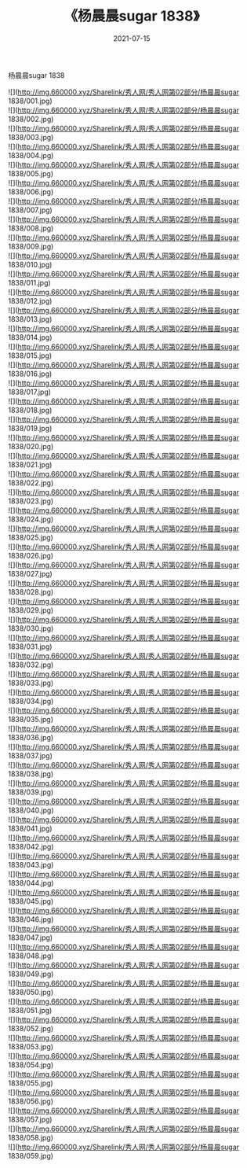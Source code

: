 ﻿---
layout: post
title:  《杨晨晨sugar 1838》
date:   2021-07-15
img: http://img.660000.xyz/Sharelink/秀人网/秀人网第02部分/杨晨晨sugar 1838/000.jpg
categories: [美女, 清纯, 唯美]
---

杨晨晨sugar 1838

  ![](http://img.660000.xyz/Sharelink/秀人网/秀人网第02部分/杨晨晨sugar 1838/001.jpg) <br> ![](http://img.660000.xyz/Sharelink/秀人网/秀人网第02部分/杨晨晨sugar 1838/002.jpg) <br> ![](http://img.660000.xyz/Sharelink/秀人网/秀人网第02部分/杨晨晨sugar 1838/003.jpg) <br> ![](http://img.660000.xyz/Sharelink/秀人网/秀人网第02部分/杨晨晨sugar 1838/004.jpg) <br> ![](http://img.660000.xyz/Sharelink/秀人网/秀人网第02部分/杨晨晨sugar 1838/005.jpg) <br> ![](http://img.660000.xyz/Sharelink/秀人网/秀人网第02部分/杨晨晨sugar 1838/006.jpg) <br> ![](http://img.660000.xyz/Sharelink/秀人网/秀人网第02部分/杨晨晨sugar 1838/007.jpg) <br> ![](http://img.660000.xyz/Sharelink/秀人网/秀人网第02部分/杨晨晨sugar 1838/008.jpg) <br> ![](http://img.660000.xyz/Sharelink/秀人网/秀人网第02部分/杨晨晨sugar 1838/009.jpg) <br> ![](http://img.660000.xyz/Sharelink/秀人网/秀人网第02部分/杨晨晨sugar 1838/010.jpg) <br> ![](http://img.660000.xyz/Sharelink/秀人网/秀人网第02部分/杨晨晨sugar 1838/011.jpg) <br> ![](http://img.660000.xyz/Sharelink/秀人网/秀人网第02部分/杨晨晨sugar 1838/012.jpg) <br> ![](http://img.660000.xyz/Sharelink/秀人网/秀人网第02部分/杨晨晨sugar 1838/013.jpg) <br> ![](http://img.660000.xyz/Sharelink/秀人网/秀人网第02部分/杨晨晨sugar 1838/014.jpg) <br> ![](http://img.660000.xyz/Sharelink/秀人网/秀人网第02部分/杨晨晨sugar 1838/015.jpg) <br> ![](http://img.660000.xyz/Sharelink/秀人网/秀人网第02部分/杨晨晨sugar 1838/016.jpg) <br> ![](http://img.660000.xyz/Sharelink/秀人网/秀人网第02部分/杨晨晨sugar 1838/017.jpg) <br> ![](http://img.660000.xyz/Sharelink/秀人网/秀人网第02部分/杨晨晨sugar 1838/018.jpg) <br> ![](http://img.660000.xyz/Sharelink/秀人网/秀人网第02部分/杨晨晨sugar 1838/019.jpg) <br> ![](http://img.660000.xyz/Sharelink/秀人网/秀人网第02部分/杨晨晨sugar 1838/020.jpg) <br> ![](http://img.660000.xyz/Sharelink/秀人网/秀人网第02部分/杨晨晨sugar 1838/021.jpg) <br> ![](http://img.660000.xyz/Sharelink/秀人网/秀人网第02部分/杨晨晨sugar 1838/022.jpg) <br> ![](http://img.660000.xyz/Sharelink/秀人网/秀人网第02部分/杨晨晨sugar 1838/023.jpg) <br> ![](http://img.660000.xyz/Sharelink/秀人网/秀人网第02部分/杨晨晨sugar 1838/024.jpg) <br> ![](http://img.660000.xyz/Sharelink/秀人网/秀人网第02部分/杨晨晨sugar 1838/025.jpg) <br> ![](http://img.660000.xyz/Sharelink/秀人网/秀人网第02部分/杨晨晨sugar 1838/026.jpg) <br> ![](http://img.660000.xyz/Sharelink/秀人网/秀人网第02部分/杨晨晨sugar 1838/027.jpg) <br> ![](http://img.660000.xyz/Sharelink/秀人网/秀人网第02部分/杨晨晨sugar 1838/028.jpg) <br> ![](http://img.660000.xyz/Sharelink/秀人网/秀人网第02部分/杨晨晨sugar 1838/029.jpg) <br> ![](http://img.660000.xyz/Sharelink/秀人网/秀人网第02部分/杨晨晨sugar 1838/030.jpg) <br> ![](http://img.660000.xyz/Sharelink/秀人网/秀人网第02部分/杨晨晨sugar 1838/031.jpg) <br> ![](http://img.660000.xyz/Sharelink/秀人网/秀人网第02部分/杨晨晨sugar 1838/032.jpg) <br> ![](http://img.660000.xyz/Sharelink/秀人网/秀人网第02部分/杨晨晨sugar 1838/033.jpg) <br> ![](http://img.660000.xyz/Sharelink/秀人网/秀人网第02部分/杨晨晨sugar 1838/034.jpg) <br> ![](http://img.660000.xyz/Sharelink/秀人网/秀人网第02部分/杨晨晨sugar 1838/035.jpg) <br> ![](http://img.660000.xyz/Sharelink/秀人网/秀人网第02部分/杨晨晨sugar 1838/036.jpg) <br> ![](http://img.660000.xyz/Sharelink/秀人网/秀人网第02部分/杨晨晨sugar 1838/037.jpg) <br> ![](http://img.660000.xyz/Sharelink/秀人网/秀人网第02部分/杨晨晨sugar 1838/038.jpg) <br> ![](http://img.660000.xyz/Sharelink/秀人网/秀人网第02部分/杨晨晨sugar 1838/039.jpg) <br> ![](http://img.660000.xyz/Sharelink/秀人网/秀人网第02部分/杨晨晨sugar 1838/040.jpg) <br> ![](http://img.660000.xyz/Sharelink/秀人网/秀人网第02部分/杨晨晨sugar 1838/041.jpg) <br> ![](http://img.660000.xyz/Sharelink/秀人网/秀人网第02部分/杨晨晨sugar 1838/042.jpg) <br> ![](http://img.660000.xyz/Sharelink/秀人网/秀人网第02部分/杨晨晨sugar 1838/043.jpg) <br> ![](http://img.660000.xyz/Sharelink/秀人网/秀人网第02部分/杨晨晨sugar 1838/044.jpg) <br> ![](http://img.660000.xyz/Sharelink/秀人网/秀人网第02部分/杨晨晨sugar 1838/045.jpg) <br> ![](http://img.660000.xyz/Sharelink/秀人网/秀人网第02部分/杨晨晨sugar 1838/046.jpg) <br> ![](http://img.660000.xyz/Sharelink/秀人网/秀人网第02部分/杨晨晨sugar 1838/047.jpg) <br> ![](http://img.660000.xyz/Sharelink/秀人网/秀人网第02部分/杨晨晨sugar 1838/048.jpg) <br> ![](http://img.660000.xyz/Sharelink/秀人网/秀人网第02部分/杨晨晨sugar 1838/049.jpg) <br> ![](http://img.660000.xyz/Sharelink/秀人网/秀人网第02部分/杨晨晨sugar 1838/050.jpg) <br> ![](http://img.660000.xyz/Sharelink/秀人网/秀人网第02部分/杨晨晨sugar 1838/051.jpg) <br> ![](http://img.660000.xyz/Sharelink/秀人网/秀人网第02部分/杨晨晨sugar 1838/052.jpg) <br> ![](http://img.660000.xyz/Sharelink/秀人网/秀人网第02部分/杨晨晨sugar 1838/053.jpg) <br> ![](http://img.660000.xyz/Sharelink/秀人网/秀人网第02部分/杨晨晨sugar 1838/054.jpg) <br> ![](http://img.660000.xyz/Sharelink/秀人网/秀人网第02部分/杨晨晨sugar 1838/055.jpg) <br> ![](http://img.660000.xyz/Sharelink/秀人网/秀人网第02部分/杨晨晨sugar 1838/056.jpg) <br> ![](http://img.660000.xyz/Sharelink/秀人网/秀人网第02部分/杨晨晨sugar 1838/057.jpg) <br> ![](http://img.660000.xyz/Sharelink/秀人网/秀人网第02部分/杨晨晨sugar 1838/058.jpg) <br> ![](http://img.660000.xyz/Sharelink/秀人网/秀人网第02部分/杨晨晨sugar 1838/059.jpg) <br>